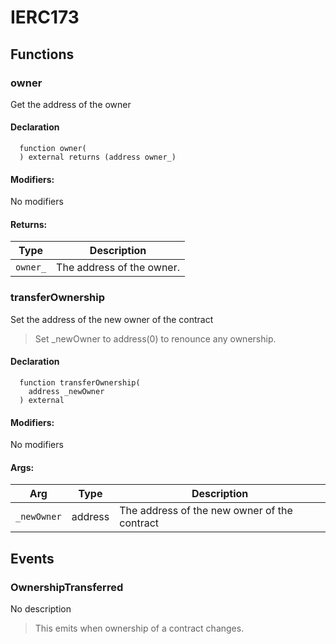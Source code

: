 
# IERC173








## Functions

### owner
Get the address of the owner



#### Declaration
```solidity
  function owner(
  ) external returns (address owner_)
```

#### Modifiers:
No modifiers


#### Returns:
| Type | Description |
| --- | --- |
|`owner_` | The address of the owner.
### transferOwnership
Set the address of the new owner of the contract

> Set _newOwner to address(0) to renounce any ownership.


#### Declaration
```solidity
  function transferOwnership(
    address _newOwner
  ) external
```

#### Modifiers:
No modifiers

#### Args:
| Arg | Type | Description |
| --- | --- | --- |
|`_newOwner` | address | The address of the new owner of the contract



## Events

### OwnershipTransferred
No description
> This emits when ownership of a contract changes.
  


